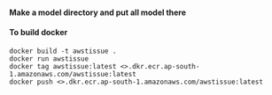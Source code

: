 #### Make a model directory and put all model there

#### To build docker
```
docker build -t awstissue .
docker run awstissue  
docker tag awstissue:latest <>.dkr.ecr.ap-south-1.amazonaws.com/awstissue:latest
docker push <>.dkr.ecr.ap-south-1.amazonaws.com/awstissue:latest
```